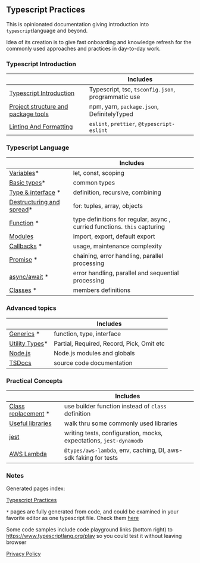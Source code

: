 ## Typescript Practices

This is opinionated documentation giving introduction into `typescript`language and beyond.

Idea of its creation is to give fast onboarding and knowledge refresh for the commonly used approaches and practices
in day-to-day work.

### Typescript Introduction

|                                                             | Includes                                           |
| ----------------------------------------------------------- | -------------------------------------------------- |
| [Typescript Introduction](./content/typescript.md)          | Typescript, tsc, `tsconfig.json`, programmatic use |
| [Project structure and package tools](./content/project.md) | npm, yarn, `package.json`, DefinitelyTyped         |
| [Linting And Formatting](./content/lint-format.md)          | `eslint`, `prettier`, `@typescript-eslint`         |

### Typescript Language

|                                                                            | Includes                                                                  |
| -------------------------------------------------------------------------- | ------------------------------------------------------------------------- |
| [Variables](./pages/language/variables.md)\*                               | let, const, scoping                                                       |
| [Basic types](./pages/language/basic-types.md)\*                           | common types                                                              |
| [Type & interface](./pages/language/type-interface.md) \*                  | definition, recursive, combining                                          |
| [Destructuring and spread](./pages/language/destructuring-and-spread.md)\* | for: tuples, array, objects                                               |
| [Function](./pages/language/function.md) \*                                | type definitions for regular, async , curried functions. `this` capturing |
| [Modules](./content/modules.md)                                            | import, export, default export                                            |
| [Callbacks](./pages/language/callbacks.md) \*                              | usage, maintenance complexity                                             |
| [Promise](./pages/language/promise.md) \*                                  | chaining, error handling, parallel processing                             |
| [async/await](./pages/language/async-await.md) \*                          | error handling, parallel and sequential processing                        |
| [Classes](./pages/language/classes.md) \*                                  | members definitions                                                       |

### Advanced topics

|                                                      | Includes                                  |
| ---------------------------------------------------- | ----------------------------------------- |
| [Generics](./pages/language/generics.md) \*          | function, type, interface                 |
| [Utility Types](./pages/language/utility-types.md)\* | Partial, Required, Record, Pick, Omit etc |
| [Node.js](./content/nodejs-lib.md)                   | Node.js modules and globals               |
| [TSDocs](./content/tsdocs.md)                        | source code documentation                 |

### Practical Concepts

|                                                           | Includes                                                           |
| --------------------------------------------------------- | ------------------------------------------------------------------ |
| [Class replacement](./pages/language/replace-class.md) \* | use builder function instead of `class` definition                 |
| [Useful libraries](./content/useful-libraries.md)         | walk thru some commonly used libraries                             |
| [jest](./content/jest.md)                                 | writing tests, configuration, mocks, expectations, `jest-dynamodb` |
| [AWS Lambda](./content/lambda.md)                         | `@types/aws-lambda`, env, caching, DI, aws-sdk faking for tests    |

### Notes

Generated pages index:

[Typescript Practices](./pages/index.md)

`*` pages are fully generated from code, and could be examined in your favorite editor as one typescript file. Check them [here](https://github.com/omakoleg/typescript-practices/tree/master/src/language)

Some code samples include code playground links (bottom right) to <https://www.typescriptlang.org/play> so you could
test it without leaving browser

[Privacy Policy](./privacy.md)
